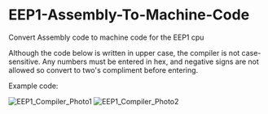 # EEP1-Assembly-To-Machine-Code
Convert Assembly code to machine code for the EEP1 cpu

Although the code below is written in upper case, the compiler is not case-sensitive. Any numbers must be entered in hex, and negative signs are not allowed so convert to two's compliment before entering.

Example code:

![EEP1_Compiler_Photo1](https://user-images.githubusercontent.com/93376459/152657171-5a599862-66c1-497b-88b4-ea6284a9cb44.png)
![EEP1_Compiler_Photo2](https://user-images.githubusercontent.com/93376459/152657174-e7d4e876-889f-45e8-8cfe-53137e38fac3.png)
